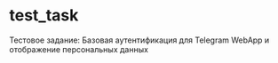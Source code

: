 # test_task
Тестовое задание:  Базовая аутентификация для Telegram WebApp и отображение персональных данных
